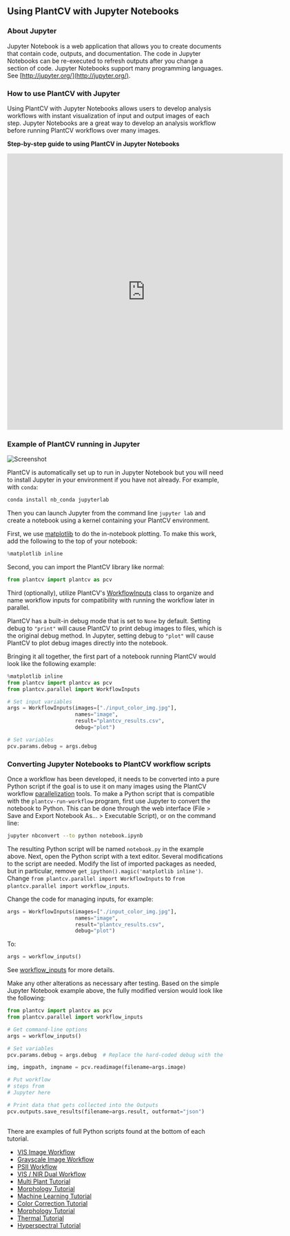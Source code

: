 ## Using PlantCV with Jupyter Notebooks

### About Jupyter

Jupyter Notebook is a web application that allows you to create
documents that contain code, outputs, and documentation. The code
in Jupyter Notebooks can be re-executed to refresh outputs after you
change a section of code. Jupyter Notebooks support many programming
languages. See [http://jupyter.org/](http://jupyter.org/).

### How to use PlantCV with Jupyter

Using PlantCV with Jupyter Notebooks allows users to develop analysis workflows 
with instant visualization of input and output images of each step. 
Jupyter Notebooks are a great way to develop an analysis workflow before running PlantCV workflows 
over many images.

**Step-by-step guide to using PlantCV in Jupyter Notebooks**

<iframe src="https://scribehow.com/embed/Using_PlantCV_with_Jupyter_Notebooks__Jnhb53WlTtqohKYR8_UUfA" width="640" height="640" allowfullscreen frameborder="0"></iframe>



### Example of PlantCV running in Jupyter

![Screenshot](img/documentation_images/jupyter/jupyter_screenshot.jpg)

PlantCV is automatically set up to run in Jupyter Notebook but you will need to install Jupyter in your 
environment if you have not already.
For example, with `conda`:

```bash
conda install nb_conda jupyterlab
```

Then you can launch Jupyter from the command line `jupyter lab` and create a notebook using
a kernel containing your PlantCV environment. 

First, we use [matplotlib](http://matplotlib.org/) to do the
in-notebook plotting. To make this work, add the following to the top
of your notebook:

```python
%matplotlib inline
```

Second, you can import the PlantCV library like normal:

```python
from plantcv import plantcv as pcv
```

Third (optionally), utilize PlantCV's [WorkflowInputs](parallel_workflow_inputs.md#jupyter-notebook-inputs) class to
organize and name workflow inputs for compatibility with running the workflow later in parallel.

PlantCV has a built-in debug mode that is set to `None` by 
default. Setting debug to `"print"` will cause PlantCV to print debug
images to files, which is the original debug method. In Jupyter, setting
debug to `"plot"` will cause PlantCV to plot debug images directly into
the notebook.

Bringing it all together, the first part of a notebook running PlantCV
would look like the following example:

```python
%matplotlib inline
from plantcv import plantcv as pcv
from plantcv.parallel import WorkflowInputs

# Set input variables
args = WorkflowInputs(images=["./input_color_img.jpg"],
                      names="image",
                      result="plantcv_results.csv",
                      debug="plot")

# Set variables
pcv.params.debug = args.debug

```

### Converting Jupyter Notebooks to PlantCV workflow scripts

Once a workflow has been developed, it needs to be converted into a pure
Python script if the goal is to use it on many images using the PlantCV
workflow [parallelization](pipeline_parallel.md) tools. To make a
Python script that is compatible with the `plantcv-run-workflow` program,
first use Jupyter to convert the notebook to Python. This can be done
through the web interface (File > Save and Export Notebook As... > Executable Script),
or on the command line:

```bash
jupyter nbconvert --to python notebook.ipynb
```

The resulting Python script will be named `notebook.py` in the example
above. Next, open the Python script with a text editor. Several
modifications to the script are needed. Modify the list of imported
packages as needed, but in particular, remove
`get_ipython().magic('matplotlib inline')`. Change `from plantcv.parallel import WorkflowInputs`
to `from plantcv.parallel import workflow_inputs`.

Change the code for managing inputs, for example:

```python
args = WorkflowInputs(images=["./input_color_img.jpg"],
                      names="image",
                      result="plantcv_results.csv",
                      debug="plot")
```

To:

```python
args = workflow_inputs()
```

See [workflow_inputs](parallel_workflow_inputs.md#parallel-workflow-inputs) for more details.

Make any other alterations as necessary after testing. Based on the
simple Jupyter Notebook example above, the fully modified version would
look like the following:

```python
from plantcv import plantcv as pcv
from plantcv.parallel import workflow_inputs

# Get command-line options
args = workflow_inputs()

# Set variables
pcv.params.debug = args.debug  # Replace the hard-coded debug with the debug flag

img, imgpath, imgname = pcv.readimage(filename=args.image)

# Put workflow 
# steps from 
# Jupyter here

# Print data that gets collected into the Outputs 
pcv.outputs.save_results(filename=args.result, outformat="json")
    
```

There are examples of full Python scripts found at the bottom of each tutorial.

*  [VIS Image Workflow](tutorials/vis_tutorial.md)
*  [Grayscale Image Workflow](tutorials/grayscale_tutorial.md)
*  [PSII Workflow](tutorials/psII_tutorial.md)
*  [VIS / NIR Dual Workflow](tutorials/vis_nir_tutorial.md)
*  [Multi Plant Tutorial](tutorials/multi-plant_tutorial.md)
*  [Morphology Tutorial](tutorials/morphology_tutorial.md) 
*  [Machine Learning Tutorial](tutorials/machine_learning_tutorial.md)
*  [Color Correction Tutorial](tutorials/transform_color_correction_tutorial.md)
*  [Morphology Tutorial](tutorials/morphology_tutorial.md) 
*  [Thermal Tutorial](tutorials/thermal_tutorial.md) 
*  [Hyperspectral Tutorial](tutorials/hyperspectral_tutorial.md)
